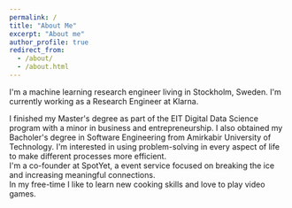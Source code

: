 ```yaml
---
permalink: /
title: "About Me"
excerpt: "About me"
author_profile: true
redirect_from: 
  - /about/
  - /about.html
---
```


I'm a machine learning research engineer living in Stockholm, Sweden. I'm currently working as a Research Engineer at Klarna.  

I finished my Master's degree as part of the EIT Digital Data Science program with a minor in business and entrepreneurship. I also obtained my Bacholer's degree in Software Engineering from Amirkabir University of Technology.
I'm interested in using problem-solving in every aspect of life to make different processes more efficient.  
I'm a co-founder at SpotYet, a event service focused on breaking the ice and increasing meaningful connections.  
In my free-time I like to learn new cooking skills and love to play video games.  